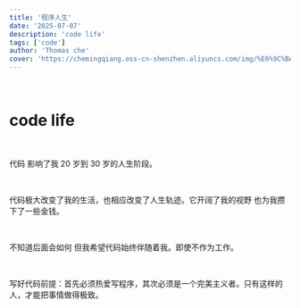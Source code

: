 ```yaml
---
title: '程序人生'
date: '2025-07-07'
description: 'code life'
tags: ['code']
author: 'Thomas che'
cover: 'https://chemingqiang.oss-cn-shenzhen.aliyuncs.com/img/%E6%9C%BA%E8%BD%A6_PixCake/DSC04445.jpg'
---
```


</br>

# code life

</br>

代码 影响了我 20 岁到 30 岁的人生阶段。

</br>

代码极大改变了我的生活，也相应改变了人生轨迹。它开阔了我的视野 也为我攒下了一些金钱。

</br>

不知道后面会如何 但我希望代码始终伴随着我。即使不作为工作。

</br>

写好代码前提：首先必须热爱写程序，其次必须是一个完美主义者。只有这样的人，才能把事情做得极致。

</br>
</br>
</br>
</br>
</br>
</br>

